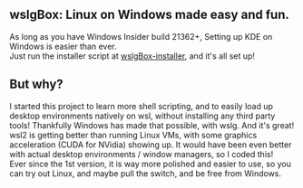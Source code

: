 ## wslgBox: Linux on Windows made easy and fun.

As long as you have Windows Insider build 21362+, Setting up KDE on Windows is easier than ever.  
Just run the installer script at [wslgBox-installer](https://github.com/creamy-dev/wslgBox-installer), and it's all set up!  

## But why?

I started this project to learn more shell scripting, and to easily load up desktop environments natively on wsl, without installing any third party tools! Thankfully Windows has made that possible, with wslg. And it's great!  
wsl2 is getting better than running Linux VMs, with some graphics acceleration (CUDA for NVidia) showing up. It would have been even better with actual desktop environments / window managers, so I coded this!  
Ever since the 1st version, it is way more polished and easier to use, so you can try out Linux, and maybe pull the switch, and be free from Windows.
